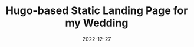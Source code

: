 ---
title: 'Hugo-based Static Landing Page for my Wedding'
date: 2022-12-27
summary: 'The website for the guests of my wedding 2023. Created with gohugo.io, a static website builder framework.'
externalUrl: https://hochzeit.favre.at
lang: de
originalContentType: link
---